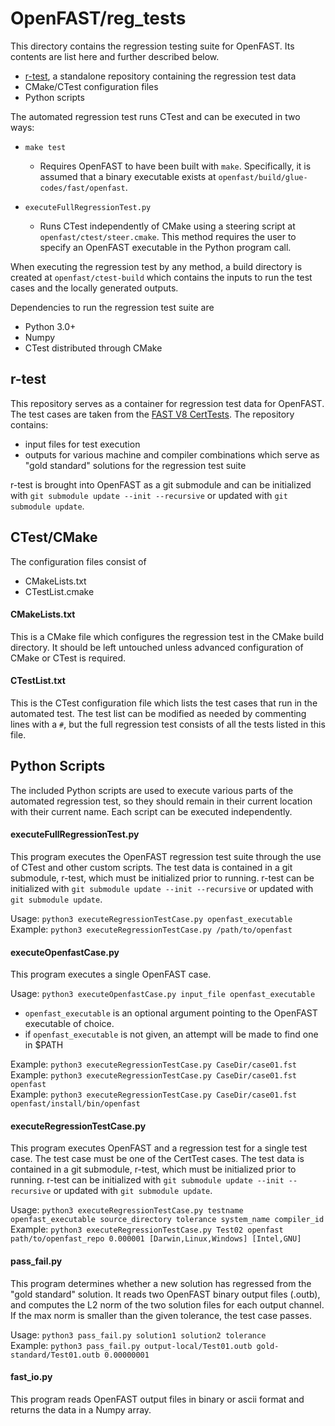 # OpenFAST/reg_tests

This directory contains the regression testing suite for OpenFAST. Its contents are list here and further described below.
- [r-test](https://github.com/openfast/r-test), a standalone repository containing the regression test data
- CMake/CTest configuration files
- Python scripts

The automated regression test runs CTest and can be executed in two ways:
- `make test`
  - Requires OpenFAST to have been built with `make`. Specifically, it is assumed that a binary executable exists at `openfast/build/glue-codes/fast/openfast`.


- `executeFullRegressionTest.py`
  - Runs CTest independently of CMake using a steering script at `openfast/ctest/steer.cmake`. This method requires the user to specify an OpenFAST executable in the Python program call.

When executing the regression test by any method, a build directory is created at `openfast/ctest-build` which contains the inputs to run the test cases and the locally generated outputs.

Dependencies to run the regression test suite are
- Python 3.0+
- Numpy
- CTest distributed through CMake

## r-test
This repository serves as a container for regression test data for OpenFAST. The test cases are taken from the [FAST V8 CertTests](https://github.com/NWTC/FAST/tree/master/CertTest). The repository contains:
- input files for test execution
- outputs for various machine and compiler combinations which serve as "gold standard" solutions for the regression test suite

r-test is brought into OpenFAST as a git submodule and can be initialized with `git submodule update --init --recursive` or updated with `git submodule update`.

## CTest/CMake
The configuration files consist of
- CMakeLists.txt
- CTestList.cmake

#### CMakeLists.txt
This is a CMake file which configures the regression test in the CMake build directory. It should be left untouched unless advanced configuration of CMake or CTest is required.

#### CTestList.txt
This is the CTest configuration file which lists the test cases that run in the automated test. The test list can be modified as needed by commenting lines with a `#`, but the full regression test consists of all the tests listed in this file.

## Python Scripts
The included Python scripts are used to execute various parts of the automated regression test, so they should remain in their current location with their current name. Each script can be executed independently.

#### executeFullRegressionTest.py
This program executes the OpenFAST regression test suite through the use of
CTest and other custom scripts. The test data is contained in a git submodule,
r-test, which must be initialized prior to running. r-test can be initialized
with `git submodule update --init --recursive` or updated with `git submodule update`.

Usage: `python3 executeRegressionTestCase.py openfast_executable`  
Example: `python3 executeRegressionTestCase.py /path/to/openfast`

#### executeOpenfastCase.py
This program executes a single OpenFAST case.

Usage: `python3 executeOpenfastCase.py input_file openfast_executable`  
- `openfast_executable` is an optional argument pointing to the OpenFAST executable of choice.
- if `openfast_executable` is not given, an attempt will be made to find one in $PATH

Example: `python3 executeRegressionTestCase.py CaseDir/case01.fst`  
Example: `python3 executeRegressionTestCase.py CaseDir/case01.fst openfast`  
Example: `python3 executeRegressionTestCase.py CaseDir/case01.fst openfast/install/bin/openfast`  

#### executeRegressionTestCase.py
This program executes OpenFAST and a regression test for a single test case.
The test case must be one of the CertTest cases. The test data is contained in a git submodule,
r-test, which must be initialized prior to running. r-test can be initialized
with `git submodule update --init --recursive` or updated with `git submodule update`.

Usage: `python3 executeRegressionTestCase.py testname openfast_executable source_directory tolerance system_name compiler_id`  
Example: `python3 executeRegressionTestCase.py Test02 openfast path/to/openfast_repo 0.000001 [Darwin,Linux,Windows] [Intel,GNU]`

#### pass_fail.py
This program determines whether a new solution has regressed from the "gold standard"
solution. It reads two OpenFAST binary output files (.outb), and computes the L2 norm
of the two solution files for each output channel. If the max norm is smaller than
the given tolerance, the test case passes.

Usage: `python3 pass_fail.py solution1 solution2 tolerance`  
Example: `python3 pass_fail.py output-local/Test01.outb gold-standard/Test01.outb 0.00000001`

#### fast_io.py
This program reads OpenFAST output files in binary or ascii format and returns the data in a Numpy array.
